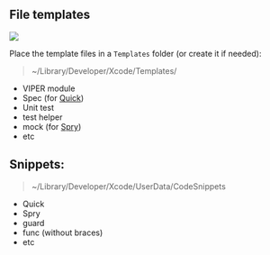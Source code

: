 ## File templates

![](https://github.com/alspirichev/Xcode-templates/blob/master/resources/New%20teamplate.png)

Place the template files in a `Templates` folder (or сreate it if needed):
> ~/Library/Developer/Xcode/Templates/

* VIPER module
* Spec (for [Quick](https://github.com/Quick/Quick))
* Unit test
* test helper
* mock (for [Spry](https://github.com/Rivukis/Spry))
* etc

## Snippets:

> ~/Library/Developer/Xcode/UserData/CodeSnippets

* Quick
* Spry
* guard
* func (without braces)
* etc

